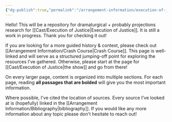 ```yaml
---
{"dg-publish":true,"permalink":"/arrangement-information/execution-of-justice-dramaturgy/","tags":["gardenEntry"]}
---
```


Hello! This will be a repository for dramaturgical + probably projections research for [[Cast/Execution of Justice\|Execution of Justice]]. It is still a work in progress. Thank you for checking it out!

If you are looking for a more guided history & context, please check out [[Arrangement Information/Crash Course\|Crash Course]]. This page is well-linked and will serve as a structured jumping-off point for exploring the resources I've gathered. Otherwise, please start at the page for [[Cast/Execution of Justice\|the show]] and go from there!

On every larger page, content is organized into multiple sections. For each page, reading **all passages that are bolded** will give you the most important information. 

Where possible, I've cited the location of sources. Every source I've looked at is (hopefully) linked in the [[Arrangement Information/Bibliography\|bibliography]]. If you would like any more information about any topic please don't hesitate to reach out!